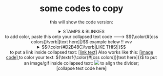 <div align="center">
  
# some codes to copy
<div/>

this will show the code version: 

<div align="center">
  <details>
        <summary> STAMPS & BLINKIES </summary>
        [text here] 
    to close the code, just type </ and the rest will come
  </details>
</div>
    to add color, paste this onto your collapsed text code ---> <td>$${\color{#[css colors]}\verb|[text here]|}$$</td>
    example below !! vvv
    <details>
      <summary> <td>$${\color{#D2B48C}\verb|LIKE THIS!|}$$</td> </summary>
      did it work? :)
    </details>
        to put a link inside collapsed text: <a href=[link]>[link text]</a>
    Also works like this: 
    <a href=[link]>
      [image code]
    </a>
    to color your text: ${\textsf{\color{#[css colors]}[text here]}}$
    to put an image/gif inside collapsed text: <a href="[link]"><img src="[link]"/></a>
    to align the divider;
    <div align="[right/left/center]"> 
      [collapse text code here] 
    </div>
